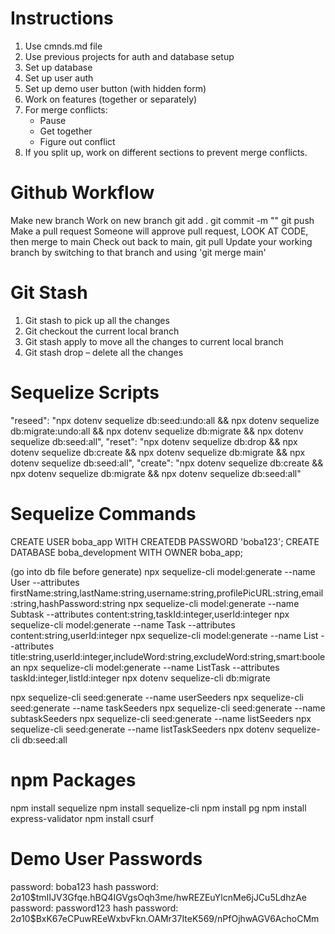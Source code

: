 
# Instructions
1. Use cmnds.md file
2. Use previous projects for auth and database setup
3. Set up database
4. Set up user auth
5. Set up demo user button (with hidden form)
6. Work on features (together or separately)
7. For merge conflicts:
    - Pause
    - Get together
    - Figure out conflict
8. If you split up, work on different sections to prevent merge conflicts.

# Github Workflow
Make new branch
Work on new branch
    git add .
    git commit -m ""
    git push
Make a pull request
Someone will approve pull request, LOOK AT CODE, then merge to main
Check out back to main, git pull
Update your working branch by switching to that branch and using 'git merge main'

# Git Stash
1.	Git stash to pick up all the changes
2.	Git checkout the current local branch
3.	Git stash apply to move all the changes to current local branch
4.	Git stash drop – delete all the changes

# Sequelize Scripts
"reseed": "npx dotenv sequelize db:seed:undo:all && npx dotenv sequelize db:migrate:undo:all && npx dotenv sequelize db:migrate && npx dotenv sequelize db:seed:all",
"reset": "npx dotenv sequelize db:drop && npx dotenv sequelize db:create && npx dotenv sequelize db:migrate && npx dotenv sequelize db:seed:all",
"create": "npx dotenv sequelize db:create && npx dotenv sequelize db:migrate && npx dotenv sequelize db:seed:all"


# Sequelize Commands
CREATE USER boba_app WITH CREATEDB PASSWORD 'boba123';
CREATE DATABASE boba_development WITH OWNER boba_app;

(go into db file before generate)
npx sequelize-cli model:generate --name User --attributes firstName:string,lastName:string,username:string,profilePicURL:string,email:string,hashPassword:string
npx sequelize-cli model:generate --name Subtask --attributes content:string,taskId:integer,userId:integer
npx sequelize-cli model:generate --name Task --attributes content:string,userId:integer
npx sequelize-cli model:generate --name List --attributes title:string,userId:integer,includeWord:string,excludeWord:string,smart:boolean
npx sequelize-cli model:generate --name ListTask --attributes taskId:integer,listId:integer
npx dotenv sequelize-cli db:migrate

npx sequelize-cli seed:generate --name userSeeders
npx sequelize-cli seed:generate --name taskSeeders
npx sequelize-cli seed:generate --name subtaskSeeders
npx sequelize-cli seed:generate --name listSeeders
npx sequelize-cli seed:generate --name listTaskSeeders
npx dotenv sequelize-cli db:seed:all


# npm Packages
npm install sequelize
npm install sequelize-cli
npm install pg
npm install express-validator
npm install csurf


# Demo User Passwords
password: boba123
hash password: $2a$10$tmIIJV3Gfqe.hBQ4IGVgsOqh3me/hwREZEuYlcnMe6jJCu5LdhzAe
password: password123
hash password: $2a$10$BxK67eCPuwREeWxbvFkn.OAMr37IteK569/nPfOjhwAGV6AchoCMm
